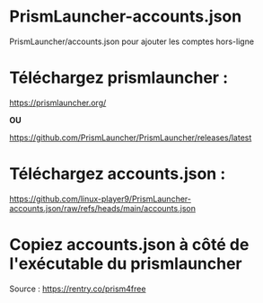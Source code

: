 # PrismLauncher-accounts.json
PrismLauncher/accounts.json pour ajouter les comptes hors-ligne
# Téléchargez prismlauncher :
https://prismlauncher.org/

**OU**

https://github.com/PrismLauncher/PrismLauncher/releases/latest
# Téléchargez accounts.json :








https://github.com/linux-player9/PrismLauncher-accounts.json/raw/refs/heads/main/accounts.json








# Copiez accounts.json à côté de l'exécutable du prismlauncher
Source :
https://rentry.co/prism4free
